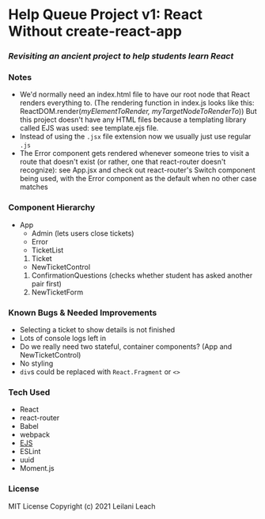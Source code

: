 # Help Queue Project v1: React Without create-react-app
### _Revisiting an ancient project to help students learn React_

### Notes 
- We'd normally need an index.html file to have our root node that React renders everything to. (The rendering function in index.js looks like this: ReactDOM.render(_myElementToRender, myTargetNodeToRenderTo_)) But this project doesn't have any HTML files because a templating library called EJS was used: see template.ejs file.
- Instead of using the `.jsx` file extension now we usually just use regular `.js`
- The Error component gets rendered whenever someone tries to visit a route that doesn't exist (or rather, one that react-router doesn't recognize): see App.jsx and check out react-router's Switch component being used, with the Error component as the default when no other case matches

### Component Hierarchy
- App
  - Admin (lets users close tickets)
  - Error
  - TicketList
  1) Ticket
  - NewTicketControl
  1) ConfirmationQuestions (checks whether student has asked another pair first)
  2) NewTicketForm

### Known Bugs & Needed Improvements
- Selecting a ticket to show details is not finished
- Lots of console logs left in
- Do we really need two stateful, container components? (App and NewTicketControl)
- No styling
- `div`s could be replaced with `React.Fragment` or `<>`

### Tech Used 
- React
- react-router
- Babel
- webpack
- [EJS](https://ejs.co/)
- ESLint
- uuid
- Moment.js

### License

MIT License
Copyright (c) 2021 Leilani Leach
